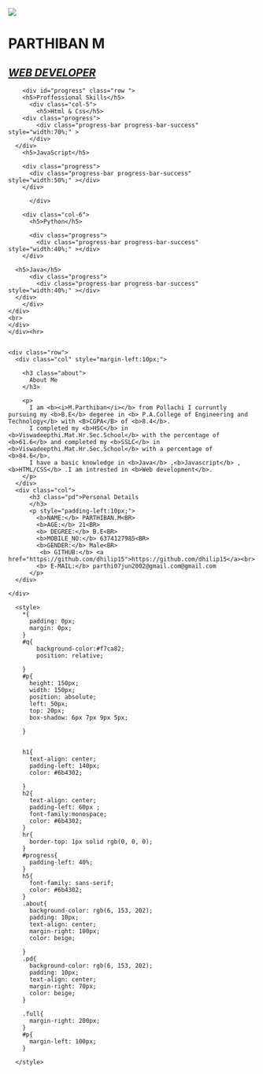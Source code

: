 <!DOCTYPE html>
<html lang="en">
<head>
    
  <title>Assignment 1</title>
<!-- CSS only -->
<link href="https://cdn.jsdelivr.net/npm/bootstrap@5.2.1/dist/css/bootstrap.min.css" rel="stylesheet" integrity="sha384-iYQeCzEYFbKjA/T2uDLTpkwGzCiq6soy8tYaI1GyVh/UjpbCx/TYkiZhlZB6+fzT" crossorigin="anonymous">
<!-- JavaScript Bundle with Popper -->
<script src="https://cdn.jsdelivr.net/npm/bootstrap@5.2.1/dist/js/bootstrap.bundle.min.js" integrity="sha384-u1OknCvxWvY5kfmNBILK2hRnQC3Pr17a+RTT6rIHI7NnikvbZlHgTPOOmMi466C8" crossorigin="anonymous"></script>

</head>
<body>
  
  <div id="q">
    <div class="img"><img id="p" class="rounded-circle"  src="photo1.jpg">
    </div>
      <div class="full">
        <h1><b>PARTHIBAN M</b></h1>
        <H2><i><u>WEB DEVELOPER</u></i></H2>
          
        <div id="progress" class="row ">
        <h5>Proffessional Skills</h5>
          <div class="col-5">
            <h5>Html & Css</h5>
        <div class="progress">
            <div class="progress-bar progress-bar-success" style="width:70%;" >
          </div>
      </div>
        <h5>JavaScript</h5>
       
        <div class="progress">
          <div class="progress-bar progress-bar-success" style="width:50%;" ></div>
        </div>
      
          </div>
        
        <div class="col-6">
          <h5>Python</h5>
          
          <div class="progress">
            <div class="progress-bar progress-bar-success" style="width:40%;" ></div>
        </div>  
      
      <h5>Java</h5>
          <div class="progress">
            <div class="progress-bar progress-bar-success" style="width:40%;" ></div>
      </div>
        </div>
    </div>
    <br>
    </div>
    </div><hr>
    

    <div class="row">
      <div class="col" style="margin-left:10px;">
        
        <h3 class="about">
          About Me
        </h3>
        
        <p>
          I am <b><i>M.Parthiban</i></b> from Pollachi I curruntly pursuing my <b>B.E</b> degeree in <b> P.A.College of Engineering and Technology</b> with <B>CGPA</B> of <b>8.4</b>.
          I completed my <b>HSC</b> in <b>Viswadeepthi.Mat.Hr.Sec.School</b> with the percentage of <b>61.6</b> and completed my <b>SSLC</b> in <b>Viswadeepthi.Mat.Hr.Sec.School</b> with a percentage of <b>84.6</b>.
          I have a basic knowledge in <b>Java</b> ,<b>Javascript</b> , <b>HTML/CSS</b> .I am intrested in <b>Web development</b>.
        </p>
      </div>
      <div class="col">
          <h3 class="pd">Personal Details
          </h3>
          <p style="padding-left:10px;">
            <b>NAME:</b> PARTHIBAN.M<BR>
            <b>AGE:</b> 21<BR>
            <b> DEGREE:</b> B.E<BR>
            <b>MOBILE_NO:</b> 6374127985<BR>
            <b>GENDER:</b> Male<BR>
             <b> GITHUB:</b> <a href="https://github.com/dhilip15">https://github.com/dhilip15</a><br>
            <b> E-MAIL:</b> parthi07jun2002@gmail.com@gmail.com
          </p>
      </div>

    </div>  
  </div>

    
      <style>
        *{
          padding: 0px;
          margin: 0px;
        }
        #q{
            background-color:#f7ca82;
            position: relative;
            
        }
        #p{
          height: 150px;
          width: 150px;
          position: absolute;
          left: 50px;
          top: 20px;
          box-shadow: 6px 7px 9px 5px;
          
        }
        
        
        h1{
          text-align: center;
          padding-left: 140px;
          color: #6b4302;
          
        }
        h2{
          text-align: center;
          padding-left: 60px ;
          font-family:monospace;
          color: #6b4302;
        }
        hr{
          border-top: 1px solid rgb(0, 0, 0);
        }
        #progress{
          padding-left: 40%;
        }
        h5{
          font-family: sans-serif;
          color: #6b4302;
        }
        .about{
          background-color: rgb(6, 153, 202);
          padding: 10px;
          text-align: center;
          margin-right: 100px;
          color: beige;
          
        }
        .pd{
          background-color: rgb(6, 153, 202);
          padding: 10px;
          text-align: center;
          margin-right: 70px;
          color: beige;
        }
        
        .full{
          margin-right: 200px;
        }
        #p{
          margin-left: 100px;
        }
      
      </style>
    
</body>
</html>
      
    
 
    
        

